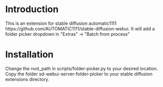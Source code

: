<h1>Introduction</h1>
This is an extension for stable diffusion automatic1111 https://github.com/AUTOMATIC1111/stable-diffusion-webui.
It will add a folder picker dropdown in "Extras" -> "Batch from process"
<h1>Installation</h1>
Change the root_path in scripts/folder-picker.py to your desired location.
Copy the folder sd-webui-server-folder-picker to your stable diffusion extensions directory.
